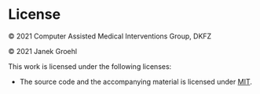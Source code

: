 # License

&copy; 2021 Computer Assisted Medical Interventions Group, DKFZ

&copy; 2021 Janek Groehl

This work is licensed under the following licenses:

- The source code and the accompanying material is licensed under [MIT](LICENSES/MIT.txt).